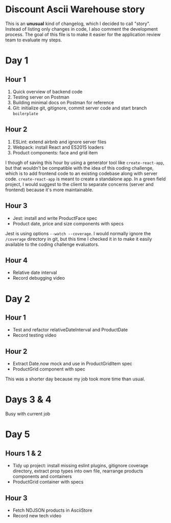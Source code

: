 # Discount Ascii Warehouse story

This is an **unusual** kind of changelog, which I decided to call "story". Instead of listing only changes in code, I also comment the development process. The goal of this file is to make it easier for the application review team to evaluate my steps.

# Day 1

## Hour 1

1. Quick overview of backend code
2. Testing server on Postman
3. Building minimal docs on Postman for reference
4. Git: initialize git, gitignore, commit server code and start branch `boilerplate`

## Hour 2

1. ESLint: extend airbnb and ignore server files
2. Webpack: install React and ES2015 loaders
3. Product components: face and grid item

I though of saving this hour by using a generator tool like `create-react-app`, but that wouldn't be compatible with the idea of this coding challenge, which is to add frontend code to an existing codebase along with server code. `create-react-app` is meant to create a standalone app. In a green field project, I would suggest to the client to separate concerns (server and frontend) because it's more maintainable.

## Hour 3

- Jest: install and write ProductFace spec
- Product date, price and size components with specs

Jest is using options `--watch --coverage`. I would normally ignore the `/coverage` directory in git, but this time I checked it in to make it easily available to the coding challenge evaluators.

## Hour 4

- Relative date interval
- Record debugging video

# Day 2

## Hour 1

- Test and refactor relativeDateInterval and ProductDate
- Record testing video

## Hour 2

- Extract Date.now mock and use in ProductGridItem spec
- ProductGrid component with spec

This was a shorter day because my job took more time than usual.

# Days 3 & 4

Busy with current job

# Day 5

## Hours 1 & 2

- Tidy up project: install missing eslint plugins, gitignore coverage directory, extract prop types into own file, rearrange products components and containers
- ProductGrid container with specs

## Hour 3

- Fetch NDJSON products in AsciiStore
- Record new tech video

